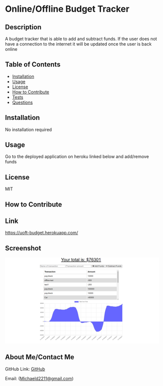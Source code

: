 # Online/Offline Budget Tracker
  ## Description
  A budget tracker that is able to add and subtract funds. If the user does not have a connection to the internet it will be updated once the user is back online

  ## Table of Contents
  - [Installation](#installation)
  - [Usage](#usage)
  - [License](#license)
  - [How to Contribute](#contributing)
  - [Tests](#tests)
  - [Questions](#questions)

  ## Installation
  No installation required

  ## Usage
  Go to the deployed application on heroku linked below and add/remove funds

  ## License
  MIT

  ## How to Contribute

  ## Link
  https://uoft-budget.herokuapp.com/

  ## Screenshot
  ![Screenshot](imgs/Capture.PNG)

  ## About Me/Contact Me
  GitHub Link: [GitHub](https://github.com/MichaelDigi)

  Email: (Michaeld2211@gmail.com)
